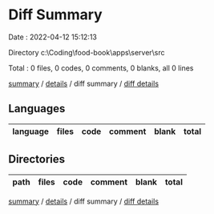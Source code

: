 # Diff Summary

Date : 2022-04-12 15:12:13

Directory c:\Coding\food-book\apps\server\src

Total : 0 files, 0 codes, 0 comments, 0 blanks, all 0 lines

[summary](results.md) / [details](details.md) / diff summary / [diff details](diff-details.md)

## Languages

| language | files | code | comment | blank | total |
| :------- | ----: | ---: | ------: | ----: | ----: |

## Directories

| path | files | code | comment | blank | total |
| :--- | ----: | ---: | ------: | ----: | ----: |

[summary](results.md) / [details](details.md) / diff summary / [diff details](diff-details.md)
